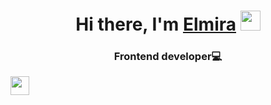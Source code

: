 <!-- ### Hi there, I'm 👋 -->

<h1 align="center">Hi there, I'm <a href="" target="_blank">Elmira</a> 
<img src="https://github.com/blackcater/blackcater/raw/main/images/Hi.gif" height="32"/></h1>
<h3 align="center">Frontend developer💻</h3>
<img aliin="right" src="https://media.giphy.com/media/ieyl9zmCjO4b4t6qoY/giphy.gif" width="30">




<!--
**Elmira7/Elmira7** is a ✨ _special_ ✨ repository because its `README.md` (this file) appears on your GitHub profile.

Here are some ideas to get you started:

- 🔭 I’m currently working on ...
- 🌱 I’m currently learning ...
- 👯 I’m looking to collaborate on ...
- 🤔 I’m looking for help with ...
- 💬 Ask me about ...
- 📫 How to reach me: ...
- 😄 Pronouns: ...
- ⚡ Fun fact: ...
-->
